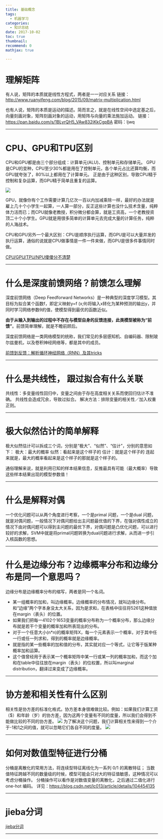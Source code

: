 ```yaml
---
title: 基础概念
tags:
  - 机器学习
categories:
  - 知识总结
date: 2017-10-02
toc: true
thumbnail: 
recommend: 0
mathjax: true

---
```



# 理解矩阵
有人说，矩阵的本质就是线性方程式，两者是一一对应关系
链接：http://www.ruanyifeng.com/blog/2015/09/matrix-multiplication.html

也有人说，矩阵的本质是运动的描述。简而言之，就是在线性空间中选定基之后，向量刻画对象，矩阵刻画对象的运动，用矩阵与向量的乘法施加运动。
链接：https://pan.baidu.com/s/1BLyrQH5_VAw832jKkCgpBA 密码：ljwq


<!-- more -->

---

# CPU、GPU和TPU区别
CPU和GPU都是由三个部分组成：计算单元(ALU)、控制单元和存储单元。
GPU是CPU的变种，CPU至少30%都是用在了控制单元，各个单元占比还算均衡，而GPU就夸张了，80%以上都用在了计算单元。
正是由于这种区别，导致CPU精于控制和复杂运算，而GPU精于简单且重复的运算。

![](https://hexo-blog-wasim.oss-cn-shenzhen.aliyuncs.com/20200529170708.png)

GPU，就像你有个工作需要计算几亿次一百以内加减乘除一样，最好的办法就是雇上几十个小学生一起算，一人算一部分，反正这些计算也没什么技术含量，纯粹体力活而已；而CPU就像老教授，积分微分都会算，就是工资高，一个老教授资顶二十个小学生。GPU就是用很多简单的计算单元去完成大量的计算任务，纯粹的人海战术。

CPU和GPU另外一个最大区别：CPU是顺序执行运算，而GPU是可以大量并发的执行运算，通俗的说就是CPU做事情是一件一件来做，而GPU是很多件事情同时做。

[CPU/GPU/TPU/NPU傻傻分不清楚](https://zhuanlan.zhihu.com/p/101550272)

---

# 什么是深度前馈网络？前馈怎么理解
深度前馈网络（Deep Feedforward Networks）是一种典型的深度学习模型。其目标为拟合某个函数f，即定义映射y=f (x;θ)将输入x转化为某种预测的输出y，并同时学习网络参数θ的值，使模型得到最优的函数近似。

**由于从输入到输出的过程中不存在与模型自身的反馈连接，此类模型被称为“前馈”**。前馈简单理解，就是不瞻前顾后。

深度前馈网络是一类网络模型的统称，我们常见的多层感知机、自编码器、限制玻尔兹曼机，以及卷积神经网络等，都是其中的成员。

[前馈到反馈：解析循环神经网络（RNN）及其tricks](https://www.jianshu.com/p/8f75b32cc278)

---

# 什么是共线性， 跟过拟合有什么关联
共线性：多变量线性回归中，变量之间由于存在高度相关关系而使回归估计不准确。
共线性会造成冗余，导致过拟合。
解决方法：排除变量的相关性／加入权重正则。

---

# 极大似然估计的简单解释
极大似然估计可以拆成三个词，分别是“极大”、“似然”、“估计”，分别的意思如下：
极大：最大的概率
似然：看起来是这个样子的
估计：就是这个样子的
连起来就是，最大的概率看起来是这个样子的那就是这个样子的。

通俗理解来说，就是利用已知的样本结果信息，反推最具有可能（最大概率）导致这些样本结果出现的模型参数值！

---

# 什么是解释对偶

一个优化问题可以从两个角度进行考察，一个是primal 问题，一个是dual 问题，就是对偶问题，一般情况下对偶问题给出主问题最优值的下界，在强对偶性成立的情况下由对偶问题可以得到主问题的最优下界，对偶问题是凸优化问题，可以进行较好的求解，SVM中就是将primal问题转换为dual问题进行求解，从而进一步引入核函数的思想。

---


# 什么是边缘分布？边缘概率分布和边缘分布是同一个意思吗？
边缘分布是边缘概率分布的缩写，两者是同一个名词。
- 某一组概率的加和，叫边缘概率。边缘概率的分布情况，就叫边缘分布。和“边缘”两个字本身没太大关系，因为是求和，在表格中往往将5261这种值放在margin（表头）的位置。
- 如果我们把每一4102个1653变量的概率分布称为一个概率分布，那么边缘分布就是若干个变量的概率加和所表现出的分布。
- 对于一个任意大小(n*n)的概率矩阵X，每一个元素表示一个概率，对于其中任一行或任一列求和，得到的概率就是边缘概率。
- 就是指的某一些概率的加和值的分布，其实就对应一个等式，让它等于版某种概率加和运算。
- 这个值曾经用于表示某一个概率矩阵中某一行或某一列的概率加和，而这个加和在table中往往放在margin（表头）的位权置，所以叫marginal distribution，翻译过来变成了边缘概率。

---

# 协方差和相关性有什么区别

相关性是协方差的标准化格式。协方差本身很难做比较。例如：如果我们计算工资（$）和年龄（岁）的协方差，因为这两个变量有不同的度量，所以我们会得到不能做比较的不同的协方差。
![](https://hexo-blog-wasim.oss-cn-shenzhen.aliyuncs.com/%E6%9C%BA%E5%99%A8%E5%AD%A6%E4%B9%A0%E7%9F%A5%E8%AF%86%E7%82%B9%E9%9B%86%E9%94%A6/46.png)
为了解决这个问题，我们计算相关性来得到一个介于-1和1之间的值，就可以忽略它们各自不同的度量。
![](https://hexo-blog-wasim.oss-cn-shenzhen.aliyuncs.com/%E6%9C%BA%E5%99%A8%E5%AD%A6%E4%B9%A0%E7%9F%A5%E8%AF%86%E7%82%B9%E9%9B%86%E9%94%A6/47.png)

---

# 如何对数值型特征进行分桶
分桶是离散化的常用方法，将连续型特征离线化为一系列 0/1 的离散特征；
当数值特征跨越不同的数量级的时候，模型可能会只对大的特征值敏感，这种情况可以考虑分桶操作。
分桶操作可以看作是对数值变量的离散化，之后通过二值化进行 one-hot 编码。
详见：https://blog.csdn.net/lc013/article/details/104454135


---

# jieba分词
[jieba分词](https://github.com/fxsjy/jieba)

---

